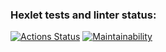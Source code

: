 ### Hexlet tests and linter status:
[![Actions Status](https://github.com/ratushnyyvm/python-project-lvl2/workflows/hexlet-check/badge.svg)](https://github.com/ratushnyyvm/python-project-lvl2/actions)
[![Maintainability](https://api.codeclimate.com/v1/badges/80bb23f69bdce8f4bb02/maintainability)](https://codeclimate.com/github/ratushnyyvm/python-project-lvl2/maintainability)